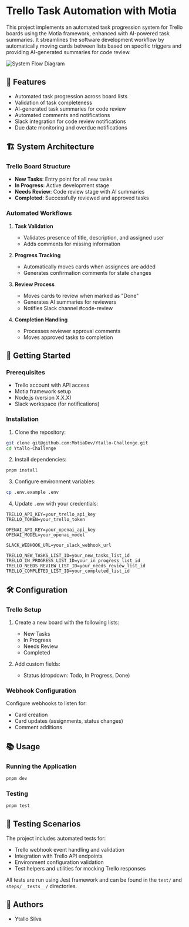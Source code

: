 # Trello Task Automation with Motia

This project implements an automated task progression system for Trello boards using the Motia framework, enhanced with AI-powered task summaries. It streamlines the software development workflow by automatically moving cards between lists based on specific triggers and providing AI-generated summaries for code review.

![System Flow Diagram](/docs/flow.png)

## 🎯 Features

- Automated task progression across board lists
- Validation of task completeness
- AI-generated task summaries for code review
- Automated comments and notifications
- Slack integration for code review notifications
- Due date monitoring and overdue notifications

## 🏗 System Architecture

### Trello Board Structure

- **New Tasks**: Entry point for all new tasks
- **In Progress**: Active development stage
- **Needs Review**: Code review stage with AI summaries
- **Completed**: Successfully reviewed and approved tasks

### Automated Workflows

1. **Task Validation**

   - Validates presence of title, description, and assigned user
   - Adds comments for missing information

2. **Progress Tracking**

   - Automatically moves cards when assignees are added
   - Generates confirmation comments for state changes

3. **Review Process**

   - Moves cards to review when marked as "Done"
   - Generates AI summaries for reviewers
   - Notifies Slack channel #code-review

4. **Completion Handling**
   - Processes reviewer approval comments
   - Moves approved tasks to completion

## 🚀 Getting Started

### Prerequisites

- Trello account with API access
- Motia framework setup
- Node.js (version X.X.X)
- Slack workspace (for notifications)

### Installation

1. Clone the repository:

```bash
git clone git@github.com:MotiaDev/Ytallo-Challenge.git
cd Ytallo-Challenge
```

2. Install dependencies:

```bash
pnpm install
```

3. Configure environment variables:

```bash
cp .env.example .env
```

4. Update `.env` with your credentials:

```
TRELLO_API_KEY=your_trello_api_key
TRELLO_TOKEN=your_trello_token

OPENAI_API_KEY=your_openai_api_key
OPENAI_MODEL=your_openai_model

SLACK_WEBHOOK_URL=your_slack_webhook_url

TRELLO_NEW_TASKS_LIST_ID=your_new_tasks_list_id
TRELLO_IN_PROGRESS_LIST_ID=your_in_progress_list_id
TRELLO_NEEDS_REVIEW_LIST_ID=your_needs_review_list_id
TRELLO_COMPLETED_LIST_ID=your_completed_list_id
```

## 🛠 Configuration

### Trello Setup

1. Create a new board with the following lists:

   - New Tasks
   - In Progress
   - Needs Review
   - Completed

2. Add custom fields:
   - Status (dropdown: Todo, In Progress, Done)

### Webhook Configuration

Configure webhooks to listen for:

- Card creation
- Card updates (assignments, status changes)
- Comment additions

## 📚 Usage

### Running the Application

```bash
pnpm dev
```

### Testing

```bash
pnpm test
```

## 🧪 Testing Scenarios

The project includes automated tests for:

- Trello webhook event handling and validation
- Integration with Trello API endpoints
- Environment configuration validation
- Test helpers and utilities for mocking Trello responses

All tests are run using Jest framework and can be found in the `test/` and `steps/__tests__/` directories.

## 👥 Authors

- Ytallo Silva
